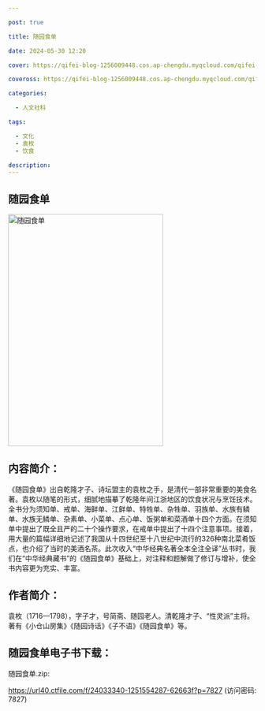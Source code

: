 ```yaml
---

post: true

title: 随园食单

date: 2024-05-30 12:20

cover: https://qifei-blog-1256009448.cos.ap-chengdu.myqcloud.com/qifei-blog/s33747741.jpg

coveross: https://qifei-blog-1256009448.cos.ap-chengdu.myqcloud.com/qifei-blog/s33747741.jpg

categories:

  - 人文社科

tags:

  - 文化
  - 袁枚
  - 饮食

description:
---
```


## 随园食单

<img alt="随园食单" class="aligncenter loading" data-was-processed="true" decoding="async" fetchpriority="high" height="471" src="https://qifei-blog-1256009448.cos.ap-chengdu.myqcloud.com/qifei-blog/s33747741.jpg" style="cursor: zoom-in;" width="314"/>

## 内容简介：

《随园食单》出自乾隆才子、诗坛盟主的袁枚之手，是清代一部非常重要的美食名著。袁枚以随笔的形式，细腻地描摹了乾隆年间江浙地区的饮食状况与烹饪技术。全书分为须知单、戒单、海鲜单、江鲜单、特牲单、杂牲单、羽族单、水族有鳞单、水族无鳞单、杂素单、小菜单、点心单、饭粥单和菜酒单十四个方面。在须知单中提出了既全且严的二十个操作要求，在戒单中提出了十四个注意事项。接着，用大量的篇幅详细地记述了我国从十四世纪至十八世纪中流行的326种南北菜肴饭点，也介绍了当时的美酒名茶。此次收入“中华经典名著全本全注全译”丛书时，我们在“中华经典藏书”的《随园食单》基础上，对注释和题解做了修订与增补，使全书内容更为充实、丰富。

## 作者简介：

袁枚（1716—1798），字子才，号简斋、随园老人。清乾隆才子、“性灵派”主将。著有《小仓山房集》《随园诗话》《子不语》《随园食单》等。

## 随园食单电子书下载：

随园食单.zip: 

https://url40.ctfile.com/f/24033340-1251554287-62663f?p=7827 (访问密码: 7827)
